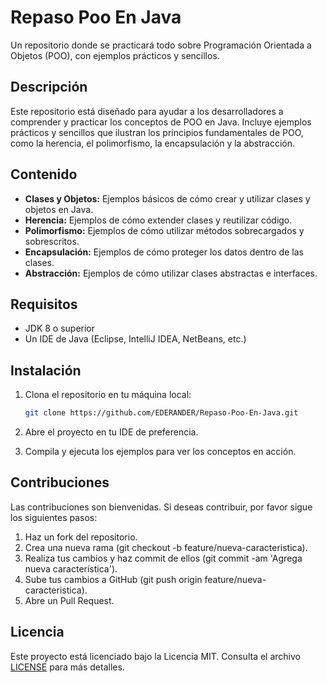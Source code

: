 # Repaso Poo En Java

Un repositorio donde se practicará todo sobre Programación Orientada a Objetos (POO), con ejemplos prácticos y sencillos.

## Descripción

Este repositorio está diseñado para ayudar a los desarrolladores a comprender y practicar los conceptos de POO en Java. Incluye ejemplos prácticos y sencillos que ilustran los principios fundamentales de POO, como la herencia, el polimorfismo, la encapsulación y la abstracción.

## Contenido

- **Clases y Objetos:** Ejemplos básicos de cómo crear y utilizar clases y objetos en Java.
- **Herencia:** Ejemplos de cómo extender clases y reutilizar código.
- **Polimorfismo:** Ejemplos de cómo utilizar métodos sobrecargados y sobrescritos.
- **Encapsulación:** Ejemplos de cómo proteger los datos dentro de las clases.
- **Abstracción:** Ejemplos de cómo utilizar clases abstractas e interfaces.

## Requisitos

- JDK 8 o superior
- Un IDE de Java (Eclipse, IntelliJ IDEA, NetBeans, etc.)

## Instalación

1. Clona el repositorio en tu máquina local:
    ```sh
    git clone https://github.com/EDERANDER/Repaso-Poo-En-Java.git
    ```

2. Abre el proyecto en tu IDE de preferencia.

3. Compila y ejecuta los ejemplos para ver los conceptos en acción.

## Contribuciones

Las contribuciones son bienvenidas. Si deseas contribuir, por favor sigue los siguientes pasos:

1. Haz un fork del repositorio.
2. Crea una nueva rama (git checkout -b feature/nueva-caracteristica).
3. Realiza tus cambios y haz commit de ellos (git commit -am 'Agrega nueva característica').
4. Sube tus cambios a GitHub (git push origin feature/nueva-caracteristica).
5. Abre un Pull Request.

## Licencia

Este proyecto está licenciado bajo la Licencia MIT. Consulta el archivo [LICENSE](LICENSE) para más detalles.
